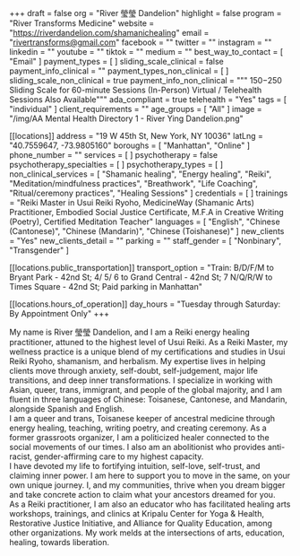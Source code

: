 +++
draft = false
org = "River 瑩瑩 Dandelion"
highlight = false
program = "River Transforms Medicine"
website = "https://riverdandelion.com/shamanichealing"
email = "rivertransforms@gmail.com"
facebook = ""
twitter = ""
instagram = ""
linkedin = ""
youtube = ""
tiktok = ""
medium = ""
best_way_to_contact = [ "Email" ]
payment_types = [ ]
sliding_scale_clinical = false
payment_info_clinical = ""
payment_types_non_clinical = [ ]
sliding_scale_non_clinical = true
payment_info_non_clinical = """
$150-$250 Sliding Scale for 60-minute Sessions (In-Person)
Virtual / Telehealth Sessions Also Available"""
ada_compliant = true
telehealth = "Yes"
tags = [ "individual" ]
client_requirements = ""
age_groups = [ "All" ]
image = "/img/AA Mental Health Directory 1 - River Ying Dandelion.png"

[[locations]]
address = "19 W 45th St, New York, NY 10036"
latLng = "40.7559647, -73.9805160"
boroughs = [ "Manhattan", "Online" ]
phone_number = ""
services = [ ]
psychotherapy = false
psychotherapy_specialties = [ ]
psychotherapy_types = [ ]
non_clinical_services = [
  "Shamanic healing",
  "Energy healing",
  "Reiki",
  "Meditation/mindfulness practices",
  "Breathwork",
  "Life Coaching",
  "Ritual/ceremony practices",
  "Healing Sessions"
]
credentials = [ ]
trainings = "Reiki Master in Usui Reiki Ryoho, MedicineWay (Shamanic Arts) Practitioner, Embodied Social Justice Certificate, M.F.A in Creative Writing (Poetry), Certified Meditation Teacher"
languages = [
  "English",
  "Chinese (Cantonese)",
  "Chinese (Mandarin)",
  "Chinese (Toishanese)"
]
new_clients = "Yes"
new_clients_detail = ""
parking = ""
staff_gender = [ "Nonbinary", "Transgender" ]

  [[locations.public_transportation]]
  transport_option = "Train: B/D/F/M to Bryant Park - 42nd St; 4/ 5/ 6 to Grand Central - 42nd St; 7 N/Q/R/W to Times Square - 42nd St; Paid parking in Manhattan"

  [[locations.hours_of_operation]]
  day_hours = "Tuesday through Saturday: By Appointment Only"
+++

My name is River 瑩瑩 Dandelion, and I am a Reiki energy healing practitioner, attuned to the highest level of Usui Reiki. As a Reiki Master, my wellness practice is a unique blend of my certifications and studies in Usui Reiki Ryoho, shamanism, and herbalism. My expertise lives in helping clients move through anxiety, self-doubt, self-judgement, major life transitions, and deep inner transformations. I specialize in working with Asian, queer, trans, immigrant, and people of the global majority, and I am fluent in three languages of Chinese: Toisanese, Cantonese, and Mandarin, alongside Spanish and English. <br>
I am a queer and trans, Toisanese keeper of ancestral medicine through energy healing, teaching, writing poetry, and creating ceremony. As a former grassroots organizer, I am a politicized healer connected to the social movements of our times. I also am an abolitionist who provides anti-racist, gender-affirming care to my highest capacity. <br>
I have devoted my life to fortifying intuition, self-love, self-trust, and claiming inner power. I am here to support you to move in the same, on your own unique journey. I, and my communities, thrive when you dream bigger and take concrete action to claim what your ancestors dreamed for you. <br>
As a Reiki practitioner, I am also an educator who has facilitated healing arts workshops, trainings, and clinics at Kripalu Center for Yoga & Health, Restorative Justice Initiative, and Alliance for Quality Education, among other organizations. My work melds at the intersections of arts, education, healing, towards liberation. <br>
